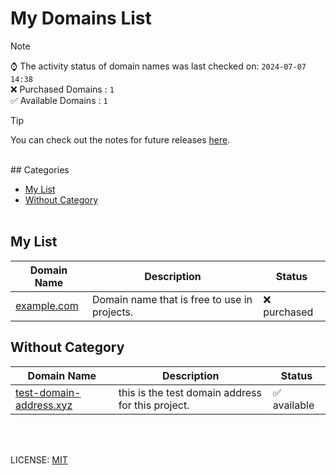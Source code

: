 # My Domains List

> [!NOTE]  
> ⌚ The activity status of domain names was last checked on: `2024-07-07 14:38`   
> ❌ Purchased Domains : `1`    
> ✅ Available Domains : `1`

> [!TIP]  
> You can check out the notes for future releases [here](notes.md).

<br />
## Categories

- [My List](#my-list)
- [Without Category](#without-category)
<br /><br />
## My List
| Domain Name | Description | Status |
|-------------|-------------|--------|
| <a href="https://whois.com/whois/example.com" target="_blank">example.com</a> | Domain name that is free to use in projects. | ❌ purchased |
## Without Category
| Domain Name | Description | Status |
|-------------|-------------|--------|
| <a href="https://whois.com/whois/test-domain-address.xyz" target="_blank">test-domain-address.xyz</a> | this is the test domain address for this project. | ✅ available |

<br /><br />


LICENSE: [MIT](LICENSE)